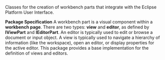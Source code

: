 Classes for the creation of workbench parts that integrate with the Eclipse Platform User Interface. 

**Package Specification**
A workbench part is a visual component within a **workbench page**.  There are two types: **view** and **editor**, as defined by **IViewPart** and **IEditorPart**.   An editor is typically used to edit or browse a document or input object.  A view is typically used to navigate a hierarchy of information (like the workspace), open an editor, or display properties for the active editor.  This package provides a base implementation for the definition of views and editors. 
  